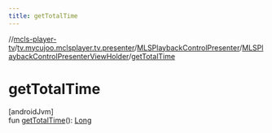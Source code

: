 ```yaml
---
title: getTotalTime
---
```

//[mcls-player-tv](../../../../index.html)/[tv.mycujoo.mclsplayer.tv.presenter](../../index.html)/[MLSPlaybackControlPresenter](../index.html)/[MLSPlaybackControlPresenterViewHolder](index.html)/[getTotalTime](get-total-time.html)



# getTotalTime



[androidJvm]\
fun [getTotalTime](get-total-time.html)(): [Long](https://kotlinlang.org/api/latest/jvm/stdlib/kotlin/-long/index.html)





